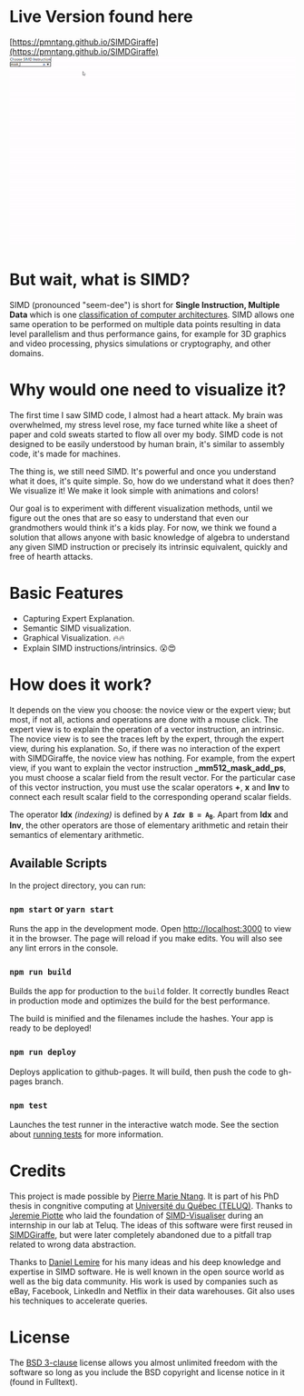 
# Live Version found here 
[https://pmntang.github.io/SIMDGiraffe](https://pmntang.github.io/SIMDGiraffe)
![](src/assets/_mm512_mask_add_ps.gif)
# But wait, what is SIMD?
SIMD (pronounced "seem-dee") is short for **Single Instruction, Multiple Data** which is one [classification of computer architectures](https://en.wikipedia.org/wiki/Flynn%27s_taxonomy "classification of computer architectures"). SIMD allows one same operation to be performed on multiple data points resulting in data level parallelism and thus performance gains, for example for 3D graphics and video processing, physics simulations or cryptography, and other domains.

# Why would one need to visualize it?
The first time I saw SIMD code, I almost had a heart attack.  My brain was overwhelmed, my stress level rose, my face turned white like a sheet of paper and cold sweats started to flow all over my body.  SIMD code is not designed to be easily understood by human brain, it's similar to assembly code, it's made for machines.

The thing is, we still need SIMD. It's powerful and once you understand what it does, it's quite simple. So, how do we understand what it does then?  We visualize it!  We make it look simple with animations and colors!

Our goal is to experiment with different visualization methods, until we figure out the ones that are so easy to understand that even our grandmothers would think it's a kids play. For now, we think we found a solution that allows anyone with basic knowledge of algebra to understand any given SIMD instruction or precisely its intrinsic equivalent, quickly and free of hearth attacks. 

# Basic Features
- Capturing Expert Explanation.
- Semantic SIMD visualization.
- Graphical Visualization. 🔥🔥
- Explain SIMD instructions/intrinsics. 😮😍

# How does it work?

It depends on the view you choose: the novice view or the expert view; but most, if not all, actions and operations are done with a mouse click.
The expert view is to explain the operation of a vector instruction, an intrinsic. The novice view is to see the traces left by the expert, through the expert view, during his explanation. So, if there was no interaction of the expert with SIMDGiraffe, the novice view has nothing.
For example, from the expert view, if you want to explain the vector instruction **_mm512_mask_add_ps**, you must choose a scalar field from the result vector. For the particular case of this vector instruction, you must use the scalar operators **+**, **x** and **Inv** to connect each result scalar field to the corresponding operand scalar fields.

The operator **Idx** *(indexing)* is defined by **<code>A *Idx* B = A<sub>B</sub></code>**. Apart from **Idx** and **Inv**, the other operators are those of elementary arithmetic and retain their semantics of elementary arithmetic.


## Available Scripts

In the project directory, you can run:
### `npm start` or `yarn start` 

Runs the app in the development mode.
Open [http://localhost:3000](http://localhost:3000) to view it in the browser.
The page will reload if you make edits.
You will also see any lint errors in the console.
### `npm run build` 

Builds the app for production to the `build` folder.
It correctly bundles React in production mode and optimizes the build for the best performance.

The build is minified and the filenames include the hashes.
Your app is ready to be deployed!

### `npm run deploy`

Deploys application to github-pages.  It will build, then push the code to gh-pages branch.

### `npm test`

Launches the test runner in the interactive watch mode.
See the section about [running tests](#running-tests) for more information.

# Credits

This project is made possible by [Pierre Marie Ntang](https://github.com/pmntang).  It is part of his PhD thesis in congnitive computing at [Université du Québec (TELUQ)](https://www.teluq.ca/site/en/). Thanks to [Jeremie Piotte](https://github.com/piotte13) who laid the foundation of [SIMD-Visualiser](https://github.com/piotte13/SIMD-Visualiser) during an internship in our lab at Teluq. The ideas of this software were first reused in [SIMDGiraffe](https://github.com/pmntang/SIMDGiraffe), but were later completely abandoned due to a pitfall trap related to wrong data abstraction.

Thanks to [Daniel Lemire](https://github.com/lemire) for his many ideas and his deep knowledge and expertise in SIMD software.  He is well known in the open source world as well as the big data community. His work is used by companies such as eBay, Facebook, LinkedIn and Netflix in their data warehouses. Git also uses his techniques to accelerate queries.


# License
The [BSD 3-clause](https://tldrlegal.com/license/bsd-3-clause-license-(revised)) license allows you almost unlimited freedom with the software so long as you include the BSD copyright and license notice in it (found in Fulltext).
